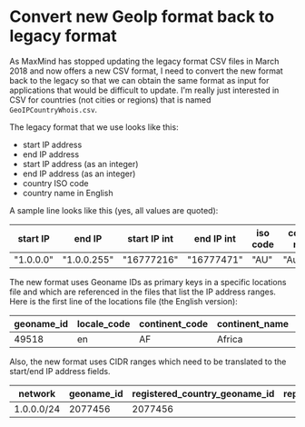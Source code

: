 # Convert new GeoIp format back to legacy format

As MaxMind has stopped updating the legacy format CSV files in March 2018 and now offers a new CSV format, I need to convert the new format back to the legacy so that we can obtain the same format as input for applications that would be difficult to update. I'm really just interested in CSV for countries (not cities or regions) that is named `GeoIPCountryWhois.csv`.

The legacy format that we use looks like this:
* start IP address
* end IP address
* start IP address (as an integer)
* end IP address (as an integer)
* country ISO code
* country name in English

A sample line looks like this (yes, all values are quoted):

|start IP|end IP|start IP int|end IP int|iso code|country name|
|---|---|---|---|---|---|
|"1.0.0.0" | "1.0.0.255" | "16777216" | "16777471" | "AU" | "Australia" |

The new format uses Geoname IDs as primary keys in a specific locations file and which are referenced in the files that list the IP address ranges. Here is the first line of the locations file (the English version):

|geoname_id|locale_code|continent_code|continent_name|country_iso_code|country_name|is_in_european_union|
|---|---|---|---|---|---|---|
|49518|en|AF|Africa|RW|Rwanda|0|


Also, the new format uses CIDR ranges which need to be translated to the start/end IP address fields.

|network|geoname_id|registered_country_geoname_id|represented_country_geoname_id|is_anonymous_proxy|is_satellite_provider|
|---|---|---|---|---|---|
|1.0.0.0/24|2077456|2077456||0|0|

